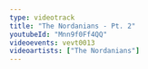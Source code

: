 ```yaml
---
type: videotrack
title: "The Nordanians - Pt. 2"
youtubeId: "Mnn9f0Ff4QQ"
videoevents: vevt0013
videoartists: ["The Nordanians"]
---
```

